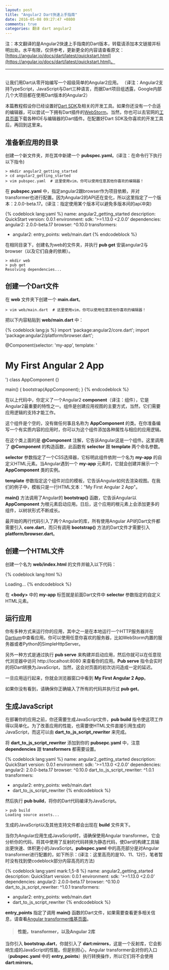 ```yaml
---
layout: post
title: "Angular2 Dart快速上手指南"
date: 2016-05-08 09:27:47 +0800
comments: true
categories: 翻译 dart angular2
---
```

注：本文翻译的是Angular2快速上手指南的Dart版本，转载请添加本文链接并标明出处。水平有限，仅供参考，更新更全的内容请查看原文：[https://angular.io/docs/dart/latest/quickstart.html](https://angular.io/docs/dart/latest/quickstart.html)。

___
<br/>
让我们用Dart从零开始编写一个超级简单的Angular2应用。
（译注：Angular2支持TypeScript，JavaScript与Dart三种语言，而据Dart项目组透露，Google内部几个大项目都在使用Dart版本的Angular2）

本篇教程假设你已经设置好[Dart SDK](https://www.dartlang.org/downloads/)及相关的开发工具。如果你还没有一个合适的编辑器，可以尝试一下拥有Dart插件的[WebStorm](https://confluence.jetbrains.com/display/WI/Getting+started+with+Dart)。当然，你也可以去官网的[工具页面](https://www.dartlang.org/tools/)下载各种IDE与编辑器的Dart插件。在配置好Dart SDK及你喜欢的开发工具后，再回到这里来。

## 准备新应用的目录

创建一个新文件夹，并在其中新建一个 **pubspec.yaml**。(译注：在命令行下执行以下指令)

    > mkdir angular2_getting_started
    > cd angular2_getting_started
    > vim pubspec.yaml  # 这里使用vim，你可以使用任意其他你喜欢的编辑器！

在 **pubspec.yaml** 中，指定angular2跟browser作为项目依赖，并对transformer也进行配置。因为Angular2的API还在变化，所以这里指定了一个版本：2.0.0-beta.17。(译注：指定使用某个版本可以避免多版本间的api冲突)

{% codeblock lang:yaml %}
name: angular2_getting_started
description: QuickStart
version: 0.0.1
environment:
  sdk: '>=1.13.0 <2.0.0'
dependencies:
  angular2: 2.0.0-beta.17
  browser: ^0.10.0
transformers:
- angular2:
    entry_points: web/main.dart
{% endcodeblock %}

<!-- more -->

在相同目录下，创建名为web的文件夹，并执行 **pub get** 安装angular2与browser（以及它们自身的依赖）。

    > mkdir web
    > pub get
    Resolving dependencies...

## 创建一个Dart文件
在 **web** 文件夹下创建一个 **main.dart**。

    > vim web/main.dart  # 这里使用vim，你可以使用任意其他你喜欢的编辑器！

把以下内容粘贴到 **web/main.dart** 中：

{% codeblock lang:js %}
import 'package:angular2/core.dart';
import 'package:angular2/platform/browser.dart';

@Component(selector: 'my-app', template: '<h1>My First Angular 2 App</h1>')
class AppComponent {}

main() {
  bootstrap(AppComponent);
}
{% endcodeblock %}

在以上代码中，你定义了一个Angular2 **component**（译注：组件），它是Angular2最重要的特性之一。组件是创建应用视图的主要方式，当然，它们需要应用逻辑的支持才能工作。

这个组件是个空的，没有做任何事且名称为 **AppComponent** 的类。在你准备编写一个有实质内容的应用时，你可以为这个组件添加各种属性与相应的应用逻辑。

在这个类上面的是 **@Component** 注解，它告诉Angular这是一个组件。这里调用了 **@Component** 的构造函数，此函数有 **selector** 跟 **template** 两个命名参数。

**selector** 参数指定了一个CSS选择器，它标明此组件依附一个名为 **my-app** 的自定义HTML元素。当Angular遇到一个 **my-app** 元素时，它就会创建并展示一个 **AppComponent** 类的实例。

**template** 参数指定这个组件对应的模板，它告诉Angular如何去渲染视图。在我们的例子中，模板只是一行HTML文本："My First Angular 2 App"。

**main()** 方法调用了Angular的 **bootstrap()** 函数，它告诉Angular以 **AppComponent** 为根元素启动应用。日后，这个应用的根元素上会添加更多的组件，以树状形式不断成长。

最开始的两行代码引入了两个Angular的库，所有使用Angular API的Dart文件都需要引入 **core.dart**，而只有调用 **bootstrap()** 方法的Dart文件才需要引入 **platform/browser.dart**。

## 创建一个HTML文件
创建一个名为 **web/index.html** 的文件并输入以下代码：

{% codeblock lang:html %}
<!DOCTYPE html>
<html>
  <head>
    <title>Getting Started</title>
    <link rel="stylesheet" href="styles.css">
    <script async src="main.dart" type="application/dart"></script>
    <script async src="packages/browser/dart.js"></script>
  </head>
  <body>
    <my-app>Loading...</my-app>
  </body>
</html>
{% endcodeblock %}

在 **<body\>** 中的 **my-app** 标签就是前面Dart文件中 **selector** 参数指定的自定义HTML元素。

## 运行应用
你有多种方式来运行你的应用，其中之一是在本地运行一个HTTP服务器并在[Dartium](https://www.dartlang.org/tools/dartium/)中查看应用。你可以使用任意你喜欢的服务器，比如WebStorm内置的服务器或者Python的SimpleHttpServer。

另外一种方式是通过执行 **pub serve** 来构建并启动应用，然后你就可以在任意现代浏览器中访问 http:\/\/localhost:8080 来查看你的应用。**Pub serve** 指令会实时的将Dart转换为JavaScript，当然，这会对页面的初次访问造成一定的延迟。

一旦应用运行起来，你就会浏览器窗口中看到 **My First Angular 2 App**。

如果你没有看到，请确保你正确输入了所有的代码并执行过 **pub get**。

## 生成JavaScript
在部署你的应用之前，你还需要生成JavaScript文件，**pub build** 指令使这项工作得以简单化。为了改善应用的性能，也需要使HTML文件直接引用生成的JavaScript，而这可以由 **dart_to_js_script_rewriter** 来完成。

将 **dart_to_js_script_rewriter** 添加到你的 **pubsepc.yaml** 中，注意 **dependencies** 跟 **transformers** 都需要设置。

{% codeblock lang:yaml %}
name: angular2_getting_started
description: QuickStart
version: 0.0.1
environment:
  sdk: '>=1.13.0 <2.0.0'
dependencies:
  angular2: 2.0.0-beta.17
  browser: ^0.10.0
  dart_to_js_script_rewriter: ^1.0.1
transformers:
- angular2:
    entry_points: web/main.dart
- dart_to_js_script_rewriter
{% endcodeblock %}

然后执行 **pub build**，将你的Dart代码编译为JavaScript。

    > pub build
    Loading source assets...

生成的JavaScript以及其他支持文件都会出现在 **build** 文件夹下。

当你为Angular应用生成JavaScript时，请确保使用Angular transformer。它会分析你的代码，将其中使用了反射的代码转换为静态代码，使Dart的构建工具输出更快速、体积更小的JavaScript。**pubspec.yaml** 中的高亮部分是对Angular transformer进行配置的，如下所示：(译注：这里高亮的是10、11、12行，笔者暂时没有找到使codeblock部分内容高亮的方法)

{% codeblock lang:yaml mark:1,5-8 %}
name: angular2_getting_started
description: QuickStart
version: 0.0.1
environment:
  sdk: '>=1.13.0 <2.0.0'
dependencies:
  angular2: 2.0.0-beta.17
  browser: ^0.10.0
  dart_to_js_script_rewriter: ^1.0.1
transformers:
- angular2:
    entry_points: web/main.dart
- dart_to_js_script_rewriter
{% endcodeblock %}

**entry_points** 指定了调用 **main()** 函数的Dart文件，如果需要查看更多相关信息，请查看[Angular transformer维基页面](https://github.com/angular/angular/wiki/Angular-2-Dart-Transformer)。

> #### 性能，transformer，以及Angular 2库
  当你引入 **bootstrap.dart**，你就引入了 **dart:mirrors**，这是一个反射库，它会影响生成的JavaScript的性能。但是别担心，Angular transformer会对你的入口（**pubspec.yaml** 中的 **entry_points**）执行转换操作，所以它们将不会使用 **dart:mirrors**。

